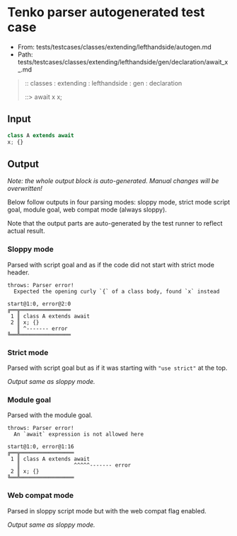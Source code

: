 # Tenko parser autogenerated test case

- From: tests/testcases/classes/extending/lefthandside/autogen.md
- Path: tests/testcases/classes/extending/lefthandside/gen/declaration/await_x_.md

> :: classes : extending : lefthandside : gen : declaration
>
> ::> await x
>          x;

## Input


`````js
class A extends await
x; {}
`````

## Output

_Note: the whole output block is auto-generated. Manual changes will be overwritten!_

Below follow outputs in four parsing modes: sloppy mode, strict mode script goal, module goal, web compat mode (always sloppy).

Note that the output parts are auto-generated by the test runner to reflect actual result.

### Sloppy mode

Parsed with script goal and as if the code did not start with strict mode header.

`````
throws: Parser error!
  Expected the opening curly `{` of a class body, found `x` instead

start@1:0, error@2:0
╔══╦════════════════
 1 ║ class A extends await
 2 ║ x; {}
   ║ ^------- error
╚══╩════════════════

`````

### Strict mode

Parsed with script goal but as if it was starting with `"use strict"` at the top.

_Output same as sloppy mode._

### Module goal

Parsed with the module goal.

`````
throws: Parser error!
  An `await` expression is not allowed here

start@1:0, error@1:16
╔══╦═════════════════
 1 ║ class A extends await
   ║                 ^^^^^------- error
 2 ║ x; {}
╚══╩═════════════════

`````


### Web compat mode

Parsed in sloppy script mode but with the web compat flag enabled.

_Output same as sloppy mode._

